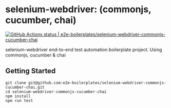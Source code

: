 # selenium-webdriver: (commonjs, cucumber, chai)

[![GitHub Actions status | e2e-boilerplates/selenium-webdriver-commonjs-cucumber-chai](https://github.com/e2e-boilerplates/selenium-webdriver-commonjs-cucumber-chai/workflows/selenium-webdriver-commonjs-cucumber-chai/badge.svg)](https://github.com/e2e-boilerplates/selenium-webdriver-commonjs-cucumber-chai/actions?workflow=selenium-webdriver-commonjs-cucumber-chai)

selenium-webdriver end-to-end test automation boilerplate project. Using commonjs, cucumber &amp; chai

## Getting Started

    git clone git@github.com:e2e-boilerplates/selenium-webdriver-commonjs-cucumber-chai.git
    cd selenium-webdriver-commonjs-cucumber-chai
    npm install
    npm run test
